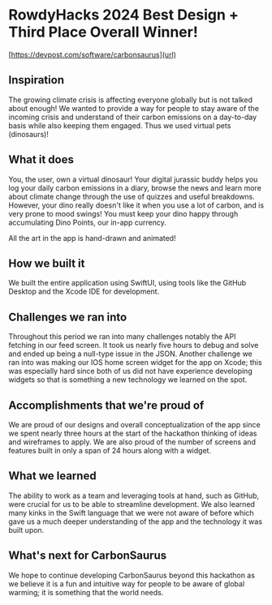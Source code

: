 # RowdyHacks 2024 Best Design + Third Place Overall Winner!
[https://devpost.com/software/carbonsaurus](url)

## Inspiration
The growing climate crisis is affecting everyone globally but is not talked about enough! We wanted to provide a way for people to stay aware of the incoming crisis and understand of their carbon emissions on a day-to-day basis while also keeping them engaged. Thus we used virtual pets (dinosaurs)!

## What it does
You, the user, own a virtual dinosaur! Your digital jurassic buddy helps you log your daily carbon emissions in a diary, browse the news and learn more about climate change through the use of quizzes and useful breakdowns. However, your dino really doesn't like it when you use a lot of carbon, and is very prone to mood swings! You must keep your dino happy through accumulating Dino Points, our in-app currency.

All the art in the app is hand-drawn and animated!

## How we built it
We built the entire application using SwiftUI, using tools like the GitHub Desktop and the Xcode IDE for development.

## Challenges we ran into
Throughout this period we ran into many challenges notably the API fetching in our feed screen. It took us nearly five hours to debug and solve and ended up being a null-type issue in the JSON. Another challenge we ran into was making our IOS home screen widget for the app on Xcode; this was especially hard since both of us did not have experience developing widgets so that is something a new technology we learned on the spot.

## Accomplishments that we're proud of
We are proud of our designs and overall conceptualization of the app since we spent nearly three hours at the start of the hackathon thinking of ideas and wireframes to apply. We are also proud of the number of screens and features built in only a span of 24 hours along with a widget.

## What we learned
The ability to work as a team and leveraging tools at hand, such as GitHub, were crucial for us to be able to streamline development. We also learned many kinks in the Swift language that we were not aware of before which gave us a much deeper understanding of the app and the technology it was built upon.

## What's next for CarbonSaurus
We hope to continue developing CarbonSaurus beyond this hackathon as we believe it is a fun and intuitive way for people to be aware of global warming; it is something that the world needs.
